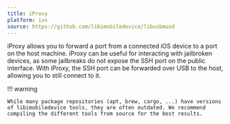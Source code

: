 ```yaml
---
title: iProxy
platform: ios
source: https://github.com/libimobiledevice/libusbmuxd
---
```


iProxy allows you to forward a port from a connected iOS device to a port on the host machine. iProxy can be useful for interacting with jailbroken devices, as some jailbreaks do not expose the SSH port on the public interface. With iProxy, the SSH port can be forwarded over USB to the host, allowing you to still connect to it.

!!! warning

    While many package repositories (apt, brew, cargo, ...) have versions of libimobiledevice tools, they are often outdated. We recommend compiling the different tools from source for the best results.
